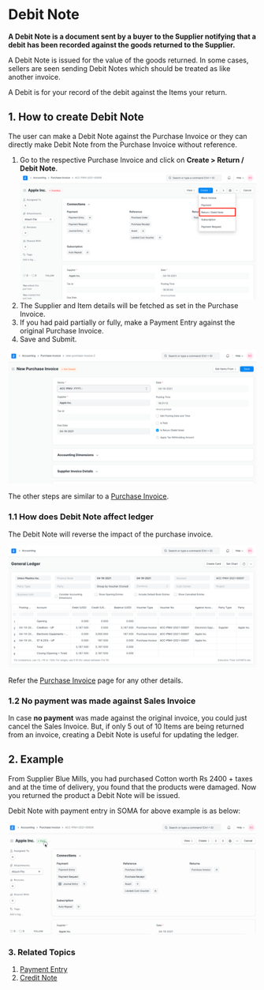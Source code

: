 
# Debit Note


**A Debit Note is a document sent by a buyer to the Supplier notifying that a debit has been recorded against the goods returned to the Supplier.**


A Debit Note is issued for the value of the goods returned. In some cases, sellers are seen sending Debit Notes which should be treated as like another invoice.


A Debit is for your record of the debit against the Items your return.


## 1. How to create Debit Note


The user can make a Debit Note against the Purchase Invoice or they can directly make Debit Note from the Purchase Invoice without reference.


1. Go to the respective Purchase Invoice and click on **Create > Return / Debit Note**.
![Debit Note from Invoice](/files/debit-note-from-purchase-invoice.png)
2. The Supplier and Item details will be fetched as set in the Purchase Invoice.
3. If you had paid partially or fully, make a Payment Entry against the original Purchase Invoice.
4. Save and Submit.


![Debit Note](/files/debit-note.png)


The other steps are similar to a [Purchase Invoice](/docs/en/accounts/purchase-invoice).


### 1.1 How does Debit Note affect ledger


The Debit Note will reverse the impact of the purchase invoice.


![Debit Note Ledger](/files/debit-note-ledger.png)


Refer the [Purchase Invoice](/docs/en/accounts/purchase-invoice) page for any other details.


### 1.2 No payment was made against Sales Invoice


In case **no payment** was made against the original invoice, you could just cancel the Sales Invoice. But, if only 5 out of 10 Items are being returned from an invoice, creating a Debit Note is useful for updating the ledger.


## 2. Example


From Supplier Blue Mills, you had purchased Cotton worth Rs 2400 + taxes and at the time of delivery, you found that the products were damaged. Now you returned the product a Debit Note will be issued.


Debit Note with payment entry in SOMA for above example is as below:


![Creating Debit Note](/files/creating-debit-note.gif)


### 3. Related Topics


1. [Payment Entry](/docs/en/accounts/payment-entry)
2. [Credit Note](/docs/en/accounts/credit-note)


